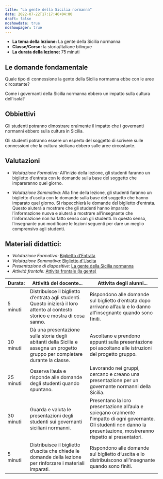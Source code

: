 ```yaml
---
title: "La gente della Sicilia normanna"
date: 2022-07-22T17:17:46+04:00
draft: false
noshowdate: true
noshowpager: true
---
```



* **La tema della lezione:** La gente della Sicilia normanna
* **Classe/Corso:** la storia/Italiane bilingue
* **La durata della lezione:** 75 minuti

## Le domande fondamentale ##

Quale tipo di connessione la gente della Sicilia normanna ebbe con le aree circostante? 

Come i governanti della Sicilia normanna ebbero un impatto sulla cultura dell’isola? 

## Obbiettivi ##

Gli studenti potranno dimostrare oralmente il impatto che i governanti normanni ebbero sulla cultura in Sicilia.  

Gli studenti potranno essere un esperto del soggetto di scrivere sulle connessioni che la cultura siciliana ebbero sulle aree circostante.  

## Valutazioni ##

* *Valutazione Formativa:* All'inizio della lezione, gli studenti faranno un biglietto d’entrata con le domande sulla base del soggetto che impareranno quel giorno.

* *Valutazione Sommativa:* Alla fine della lezione, gli studenti faranno un biglietto d’uscita con le domande sulla base del soggetto che hanno imparato quel giorno. Si rispecchierà le domande del biglietto d’entrata. Questo aiuterà a mostrare che gli studenti hanno imparato l’informazione nuova e aiuterà a mostrare all'insegnante che l’informazione non ha fatto senso con gli studenti. In questo senso, l’insegnante può modificare le lezioni seguenti per dare un meglio comprensivo agli studenti. 

## Materiali didattici: ##

* *Valutazione Formativa:* [Biglietto d'Entrata](Biglietto_DEntrata.docx)
* *Valutazione Sommativa:* [Biglietto d'Uscita](Biglietto_DUscita.docx)
* *Presentazione di diapositive:* [La gente della Sicilia normanna](La_gente_della_Sicilia_Normanna.pptx)
* *Attività frontale:* [Attività frontale (la gente)](attivita_frontale_(la_gente).docx)

| Durata: | Attività del docente... | Attivita degli alunni... |
|---|---|---|
| 5 minuti | Distribuisce il biglietto d’entrata agli studenti. Questo inizierà il loro attento al contesto storico e mostra di cosa sanno. | Rispondono alle domande sul biglietto d’entrata dopo arrivano all’aula e lo danno all'insegnante quando sono finiti. |
| 10 minuti | Dà una presentazione sulla storia degli abitanti della Sicilia e assegna un progetto gruppo per completare durante la classe. | Ascoltano e prendono appunti sulla presentazione poi ascoltano alle istruzioni del progetto gruppo. |
| 25 minuti | Osserva l’aula e risponde alle domande degli studenti quando spuntano. | Lavorando nei gruppi, cercano e creano una presentazione per un governante normanni della Sicilia. |
| 30 minuti | Guarda e valuta le presentazioni degli studenti sui governanti siciliani normanni. | Presentano la loro presentazione all’aula e spiegano oralmente l'impatto di ogni governante. Gli studenti non danno la presentazione, mostreranno rispetto ai presentatori. |
| 5 minuti | Distribuisce il biglietto d’uscita che chiede le domande della lezione per rinforzare i materiali imparati. | Rispondono alle domande sul biglietto d’uscita e lo distribuiscono all’insegnante quando sono finiti. |